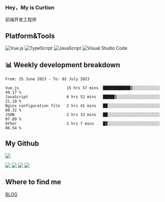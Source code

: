 ### Hey，My is Curtion
前端开发工程师
## Platform&Tools

![Vue.js](https://img.shields.io/badge/-Vue.js-4FC08D?style=flat-square&logo=Vue.js&logoColor=white)
![TypeScript](https://img.shields.io/badge/-TypeScript-007ACC?style=flat-square&logo=typescript&logoColor=white)
![JavaScript](https://img.shields.io/badge/-JavaScript-F7DF1E?style=flat-square&logo=javascript&logoColor=black)
![Visual Studio Code](https://img.shields.io/badge/-VSCode-007ACC?style=flat-square&logo=Visual-Studio-Code&logoColor=white)

## 📊 Weekly development breakdown

<!--START_SECTION:waka-->

```text
From: 25 June 2023 - To: 02 July 2023

Vue.js                     15 hrs 57 mins  ████████████▒░░░░░░░░░░░░   49.17 %
JavaScript                 6 hrs 52 mins   █████▒░░░░░░░░░░░░░░░░░░░   21.19 %
Nginx configuration file   2 hrs 41 mins   ██░░░░░░░░░░░░░░░░░░░░░░░   08.32 %
JSON                       2 hrs 33 mins   ██░░░░░░░░░░░░░░░░░░░░░░░   07.89 %
Other                      2 hrs 7 mins    █▓░░░░░░░░░░░░░░░░░░░░░░░   06.54 %
```

<!--END_SECTION:waka-->

## My Github

![](http://github-profile-summary-cards.vercel.app/api/cards/profile-details?username=curtion&theme=nord_bright)

![](http://github-profile-summary-cards.vercel.app/api/cards/stats?username=curtion&theme=nord_bright)
![](http://github-profile-summary-cards.vercel.app/api/cards/productive-time?username=curtion&theme=nord_bright&utcOffset=8)
![](http://github-profile-summary-cards.vercel.app/api/cards/repos-per-language?username=curtion&theme=nord_bright)
![](http://github-profile-summary-cards.vercel.app/api/cards/most-commit-language?username=curtion&theme=nord_bright)

## Where to find me

[BLOG](https://blog.3gxk.net)
